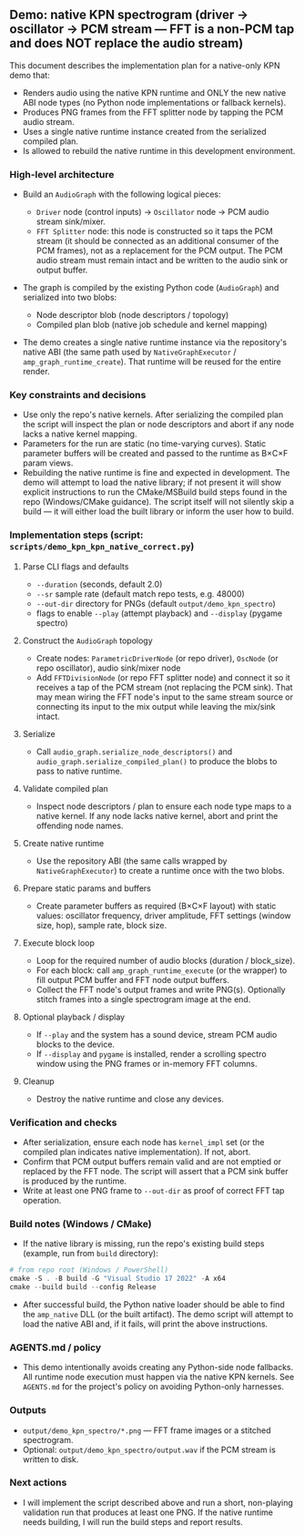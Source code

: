 ## Demo: native KPN spectrogram (driver → oscillator → PCM stream — FFT is a non-PCM tap and does NOT replace the audio stream)

This document describes the implementation plan for a native-only KPN demo that:

- Renders audio using the native KPN runtime and ONLY the new native ABI node types (no Python node implementations or fallback kernels).
- Produces PNG frames from the FFT splitter node by tapping the PCM audio stream.
- Uses a single native runtime instance created from the serialized compiled plan.
- Is allowed to rebuild the native runtime in this development environment.

### High-level architecture

- Build an `AudioGraph` with the following logical pieces:
  - `Driver` node (control inputs) -> `Oscillator` node -> PCM audio stream sink/mixer.
  - `FFT Splitter` node: this node is constructed so it taps the PCM stream (it should be connected as an additional consumer of the PCM frames), not as a replacement for the PCM output. The PCM audio stream must remain intact and be written to the audio sink or output buffer.

- The graph is compiled by the existing Python code (`AudioGraph`) and serialized into two blobs:
  - Node descriptor blob (node descriptors / topology)
  - Compiled plan blob (native job schedule and kernel mapping)

- The demo creates a single native runtime instance via the repository's native ABI (the same path used by `NativeGraphExecutor` / `amp_graph_runtime_create`). That runtime will be reused for the entire render.

### Key constraints and decisions

- Use only the repo's native kernels. After serializing the compiled plan the script will inspect the plan or node descriptors and abort if any node lacks a native kernel mapping.
- Parameters for the run are static (no time-varying curves). Static parameter buffers will be created and passed to the runtime as B×C×F param views.
- Rebuilding the native runtime is fine and expected in development. The demo will attempt to load the native library; if not present it will show explicit instructions to run the CMake/MSBuild build steps found in the repo (Windows/CMake guidance). The script itself will not silently skip a build — it will either load the built library or inform the user how to build.

### Implementation steps (script: `scripts/demo_kpn_kpn_native_correct.py`)

1. Parse CLI flags and defaults
   - `--duration` (seconds, default 2.0)
   - `--sr` sample rate (default match repo tests, e.g. 48000)
   - `--out-dir` directory for PNGs (default `output/demo_kpn_spectro`)
   - flags to enable `--play` (attempt playback) and `--display` (pygame spectro)

2. Construct the `AudioGraph` topology
   - Create nodes: `ParametricDriverNode` (or repo driver), `OscNode` (or repo oscillator), audio sink/mixer node
   - Add `FFTDivisionNode` (or repo FFT splitter node) and connect it so it receives a tap of the PCM stream (not replacing the PCM sink). That may mean wiring the FFT node's input to the same stream source or connecting its input to the mix output while leaving the mix/sink intact.

3. Serialize
   - Call `audio_graph.serialize_node_descriptors()` and `audio_graph.serialize_compiled_plan()` to produce the blobs to pass to native runtime.

4. Validate compiled plan
   - Inspect node descriptors / plan to ensure each node type maps to a native kernel. If any node lacks native kernel, abort and print the offending node names.

5. Create native runtime
   - Use the repository ABI (the same calls wrapped by `NativeGraphExecutor`) to create a runtime once with the two blobs.

6. Prepare static params and buffers
   - Create parameter buffers as required (B×C×F layout) with static values: oscillator frequency, driver amplitude, FFT settings (window size, hop), sample rate, block size.

7. Execute block loop
   - Loop for the required number of audio blocks (duration / block_size).
   - For each block: call `amp_graph_runtime_execute` (or the wrapper) to fill output PCM buffer and FFT node output buffers.
   - Collect the FFT node's output frames and write PNG(s). Optionally stitch frames into a single spectrogram image at the end.

8. Optional playback / display
   - If `--play` and the system has a sound device, stream PCM audio blocks to the device.
   - If `--display` and `pygame` is installed, render a scrolling spectro window using the PNG frames or in-memory FFT columns.

9. Cleanup
   - Destroy the native runtime and close any devices.

### Verification and checks

- After serialization, ensure each node has `kernel_impl` set (or the compiled plan indicates native implementation). If not, abort.
- Confirm that PCM output buffers remain valid and are not emptied or replaced by the FFT node. The script will assert that a PCM sink buffer is produced by the runtime.
- Write at least one PNG frame to `--out-dir` as proof of correct FFT tap operation.

### Build notes (Windows / CMake)

- If the native library is missing, run the repo's existing build steps (example, run from `build` directory):

```powershell
# from repo root (Windows / PowerShell)
cmake -S . -B build -G "Visual Studio 17 2022" -A x64
cmake --build build --config Release
```

- After successful build, the Python native loader should be able to find the `amp_native` DLL (or the built artifact). The demo script will attempt to load the native ABI and, if it fails, will print the above instructions.

### AGENTS.md / policy

- This demo intentionally avoids creating any Python-side node fallbacks. All runtime node execution must happen via the native KPN kernels. See `AGENTS.md` for the project's policy on avoiding Python-only harnesses.

### Outputs

- `output/demo_kpn_spectro/*.png` — FFT frame images or a stitched spectrogram.
- Optional: `output/demo_kpn_spectro/output.wav` if the PCM stream is written to disk.

### Next actions

- I will implement the script described above and run a short, non-playing validation run that produces at least one PNG. If the native runtime needs building, I will run the build steps and report results.

